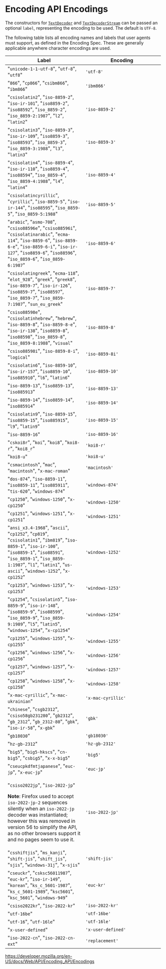 # Encoding API Encodings

The constructors for [`TextDecoder`](../textdecoder) and [`TextDecoderStream`](../textdecoderstream) can be passed an optional `label`, representing the encoding to be used. The default is `UTF-8`.

The following table lists all encoding names and labels that user agents must support, as defined in the Encoding Spec. These are generally applicable anywhere character encodings are used.

<table><colgroup><col style="width: 50%" /><col style="width: 50%" /></colgroup><thead><tr class="header"><th>Label</th><th>Encoding</th></tr></thead><tbody><tr class="odd"><td>"<code>unicode-1-1-utf-8</code>", "<code>utf-8</code>", "<code>utf8</code>"</td><td><code>'utf-8'</code></td></tr><tr class="even"><td>"<code>866</code>", "<code>cp866</code>", "<code>csibm866</code>", "<code>ibm866</code>"</td><td><code>'ibm866'</code></td></tr><tr class="odd"><td>"<code>csisolatin2</code>", "<code>iso-8859-2</code>", "<code>iso-ir-101</code>", "<code>iso8859-2</code>", "<code>iso88592</code>", "<code>iso_8859-2</code>", "<code>iso_8859-2:1987</code>", "<code>l2</code>", "<code>latin2</code>"</td><td><code>'iso-8859-2'</code></td></tr><tr class="even"><td>"<code>csisolatin3</code>", "<code>iso-8859-3</code>", "<code>iso-ir-109</code>", "<code>iso8859-3</code>", "<code>iso88593</code>", "<code>iso_8859-3</code>", "<code>iso_8859-3:1988</code>", "<code>l3</code>", "<code>latin3</code>"</td><td><code>'iso-8859-3'</code></td></tr><tr class="odd"><td>"<code>csisolatin4</code>", "<code>iso-8859-4</code>", "<code>iso-ir-110</code>", "<code>iso8859-4</code>", "<code>iso88594</code>", "<code>iso_8859-4</code>", "<code>iso_8859-4:1988</code>", "<code>l4</code>", "<code>latin4</code>"</td><td><code>'iso-8859-4'</code></td></tr><tr class="even"><td>"<code>csisolatincyrillic</code>", "<code>cyrillic</code>", "<code>iso-8859-5</code>", "<code>iso-ir-144</code>", "<code>iso88595</code>", "<code>iso_8859-5</code>", "<code>iso_8859-5:1988</code>"</td><td><code>'iso-8859-5'</code></td></tr><tr class="odd"><td>"<code>arabic</code>", "<code>asmo-708</code>", "<code>csiso88596e</code>", "<code>csiso88596i</code>", "<code>csisolatinarabic</code>", "<code>ecma-114</code>", "<code>iso-8859-6</code>", "<code>iso-8859-6-e</code>", "<code>iso-8859-6-i</code>", "<code>iso-ir-127</code>", "<code>iso8859-6</code>", "<code>iso88596</code>", "<code>iso_8859-6</code>", "<code>iso_8859-6:1987</code>"</td><td><code>'iso-8859-6'</code></td></tr><tr class="even"><td>"<code>csisolatingreek</code>", "<code>ecma-118</code>", "<code>elot_928</code>", "<code>greek</code>", "<code>greek8</code>", "<code>iso-8859-7</code>", "<code>iso-ir-126</code>", "<code>iso8859-7</code>", "<code>iso88597</code>", "<code>iso_8859-7</code>", "<code>iso_8859-7:1987</code>", "<code>sun_eu_greek</code>"</td><td><code>'iso-8859-7'</code></td></tr><tr class="odd"><td>"<code>csiso88598e</code>", "<code>csisolatinhebrew</code>", "<code>hebrew</code>", "<code>iso-8859-8</code>", "<code>iso-8859-8-e</code>", "<code>iso-ir-138</code>", "<code>iso8859-8</code>", "<code>iso88598</code>", "<code>iso_8859-8</code>", "<code>iso_8859-8:1988</code>", "<code>visual</code>"</td><td><code>'iso-8859-8'</code></td></tr><tr class="even"><td>"<code>csiso88598i</code>", "<code>iso-8859-8-i</code>", "<code>logical</code>"</td><td><code>'iso-8859-8i'</code></td></tr><tr class="odd"><td>"<code>csisolatin6</code>", "<code>iso-8859-10</code>", "<code>iso-ir-157</code>", "<code>iso8859-10</code>", "<code>iso885910</code>", "<code>l6</code>", "<code>latin6</code>"</td><td><code>'iso-8859-10'</code></td></tr><tr class="even"><td>"<code>iso-8859-13</code>", "<code>iso8859-13</code>", "<code>iso885913</code>"</td><td><code>'iso-8859-13'</code></td></tr><tr class="odd"><td>"<code>iso-8859-14</code>", "<code>iso8859-14</code>", "<code>iso885914</code>"</td><td><code>'iso-8859-14'</code></td></tr><tr class="even"><td>"<code>csisolatin9</code>", "<code>iso-8859-15</code>", "<code>iso8859-15</code>", "<code>iso885915</code>", "<code>l9</code>", "<code>latin9</code>"</td><td><code>'iso-8859-15'</code></td></tr><tr class="odd"><td>"<code>iso-8859-16</code>"</td><td><code>'iso-8859-16'</code></td></tr><tr class="even"><td>"<code>cskoi8r</code>", "<code>koi</code>", "<code>koi8</code>", "<code>koi8-r</code>", "<code>koi8_r</code>"</td><td><code>'koi8-r'</code></td></tr><tr class="odd"><td>"<code>koi8-u</code>"</td><td><code>'koi8-u'</code></td></tr><tr class="even"><td>"<code>csmacintosh</code>", "<code>mac</code>", "<code>macintosh</code>", "<code>x-mac-roman</code>"</td><td><code>'macintosh'</code></td></tr><tr class="odd"><td>"<code>dos-874</code>", "<code>iso-8859-11</code>", "<code>iso8859-11</code>", "<code>iso885911</code>", "<code>tis-620</code>", "<code>windows-874</code>"</td><td><code>'windows-874'</code></td></tr><tr class="even"><td>"<code>cp1250</code>", "<code>windows-1250</code>", "<code>x-cp1250</code>"</td><td><code>'windows-1250'</code></td></tr><tr class="odd"><td>"<code>cp1251</code>", "<code>windows-1251</code>", "<code>x-cp1251</code>"</td><td><code>'windows-1251'</code></td></tr><tr class="even"><td>"<code>ansi_x3.4-1968</code>", "<code>ascii</code>", "<code>cp1252</code>", "<code>cp819</code>", "<code>csisolatin1</code>", "<code>ibm819</code>", "<code>iso-8859-1</code>", "<code>iso-ir-100</code>", "<code>iso8859-1</code>", "<code>iso88591</code>", "<code>iso_8859-1</code>", "<code>iso_8859-1:1987</code>", "<code>l1</code>", "<code>latin1</code>", "<code>us-ascii</code>", "<code>windows-1252</code>", "<code>x-cp1252</code>"</td><td><code>'windows-1252'</code></td></tr><tr class="odd"><td>"<code>cp1253</code>", "<code>windows-1253</code>", "<code>x-cp1253</code>"</td><td><code>'windows-1253'</code></td></tr><tr class="even"><td>"<code>cp1254</code>", "<code>csisolatin5</code>", "<code>iso-8859-9</code>", "<code>iso-ir-148</code>", "<code>iso8859-9</code>", "<code>iso88599</code>", "<code>iso_8859-9</code>", "<code>iso_8859-9:1989</code>", "<code>l5</code>", "<code>latin5</code>", "<code>windows-1254</code>", "<code>x-cp1254</code>"</td><td><code>'windows-1254'</code></td></tr><tr class="odd"><td>"<code>cp1255</code>", "<code>windows-1255</code>", "<code>x-cp1255</code>"</td><td><code>'windows-1255'</code></td></tr><tr class="even"><td>"<code>cp1256</code>", "<code>windows-1256</code>", "<code>x-cp1256</code>"</td><td><code>'windows-1256'</code></td></tr><tr class="odd"><td>"<code>cp1257</code>", "<code>windows-1257</code>", "<code>x-cp1257</code>"</td><td><code>'windows-1257'</code></td></tr><tr class="even"><td>"<code>cp1258</code>", "<code>windows-1258</code>", "<code>x-cp1258</code>"</td><td><code>'windows-1258'</code></td></tr><tr class="odd"><td>"<code>x-mac-cyrillic</code>", "<code>x-mac-ukrainian</code>"</td><td><code>'x-mac-cyrillic'</code></td></tr><tr class="even"><td>"<code>chinese</code>", "<code>csgb2312</code>", "<code>csiso58gb231280</code>", "<code>gb2312</code>", "<code>gb_2312</code>", "<code>gb_2312-80</code>", "<code>gbk</code>", "<code>iso-ir-58</code>", "<code>x-gbk</code>"</td><td><code>'gbk'</code></td></tr><tr class="odd"><td>"<code>gb18030</code>"</td><td><code>'gb18030'</code></td></tr><tr class="even"><td>"<code>hz-gb-2312</code>"</td><td><code>'hz-gb-2312'</code></td></tr><tr class="odd"><td>"<code>big5</code>", "<code>big5-hkscs</code>", "<code>cn-big5</code>", "<code>csbig5</code>", "<code>x-x-big5</code>"</td><td><code>'big5'</code></td></tr><tr class="even"><td>"<code>cseucpkdfmtjapanese</code>", "<code>euc-jp</code>", "<code>x-euc-jp</code>"</td><td><code>'euc-jp'</code></td></tr><tr class="odd"><td><p>"<code>csiso2022jp</code>", "<code>iso-2022-jp</code>"</p><div class="note notecard"><p><strong>Note</strong>: Firefox used to accept <code>iso-2022-jp-2</code> sequences silently when an <code>iso-2022-jp</code> decoder was instantiated; however this was removed in version 56 to simplify the API, as no other browsers support it and no pages seem to use it.</p></div></td><td><code>'iso-2022-jp'</code></td></tr><tr class="even"><td>"<code>csshiftjis</code>", "<code>ms_kanji</code>", "<code>shift-jis</code>", "<code>shift_jis</code>", "<code>sjis</code>", "<code>windows-31j</code>", "<code>x-sjis</code>"</td><td><code>'shift-jis'</code></td></tr><tr class="odd"><td>"<code>cseuckr</code>", "<code>csksc56011987</code>", "<code>euc-kr</code>", "<code>iso-ir-149</code>", "<code>korean</code>", "<code>ks_c_5601-1987</code>", "<code>ks_c_5601-1989</code>", "<code>ksc5601</code>", "<code>ksc_5601</code>", "<code>windows-949</code>"</td><td><code>'euc-kr'</code></td></tr><tr class="even"><td>"<code>csiso2022kr</code>", "<code>iso-2022-kr</code>"</td><td><code>'iso-2022-kr'</code></td></tr><tr class="odd"><td>"<code>utf-16be</code>"</td><td><code>'utf-16be'</code></td></tr><tr class="even"><td>"<code>utf-16</code>", "<code>utf-16le</code>"</td><td><code>'utf-16le'</code></td></tr><tr class="odd"><td>"<code>x-user-defined</code>"</td><td><code>'x-user-defined'</code></td></tr><tr class="even"><td>"<code>iso-2022-cn</code>", "<code>iso-2022-cn-ext</code>"</td><td><code>'replacement'</code></td></tr></tbody></table>

<a href="https://developer.mozilla.org/en-US/docs/Web/API/Encoding_API/Encodings" class="_attribution-link">https://developer.mozilla.org/en-US/docs/Web/API/Encoding_API/Encodings</a>
